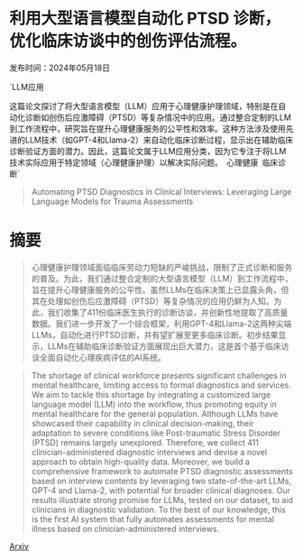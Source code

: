 # 利用大型语言模型自动化 PTSD 诊断，优化临床访谈中的创伤评估流程。

发布时间：2024年05月18日

`LLM应用

这篇论文探讨了将大型语言模型（LLM）应用于心理健康护理领域，特别是在自动化诊断如创伤后应激障碍（PTSD）等复杂情况中的应用。通过整合定制的LLM到工作流程中，研究旨在提升心理健康服务的公平性和效率。这种方法涉及使用先进的LLM技术（如GPT-4和Llama-2）来自动化临床诊断过程，显示出在辅助临床诊断验证方面的潜力。因此，这篇论文属于LLM应用分类，因为它专注于将LLM技术实际应用于特定领域（心理健康护理）以解决实际问题。` `心理健康` `临床诊断`

> Automating PTSD Diagnostics in Clinical Interviews: Leveraging Large Language Models for Trauma Assessments

# 摘要

> 心理健康护理领域面临临床劳动力短缺的严峻挑战，限制了正式诊断和服务的普及。为此，我们通过整合定制的大型语言模型（LLM）到工作流程中，旨在提升心理健康服务的公平性。虽然LLMs在临床决策上已显露头角，但其在处理如创伤后应激障碍（PTSD）等复杂情况的应用仍鲜为人知。为此，我们收集了411份临床医生执行的诊断访谈，并创新性地提取了高质量数据。我们进一步开发了一个综合框架，利用GPT-4和Llama-2这两种尖端LLMs，自动化进行PTSD诊断，并有望扩展至更多临床诊断。初步结果显示，LLMs在辅助临床诊断验证方面展现出巨大潜力，这是首个基于临床访谈全面自动化心理疾病评估的AI系统。

> The shortage of clinical workforce presents significant challenges in mental healthcare, limiting access to formal diagnostics and services. We aim to tackle this shortage by integrating a customized large language model (LLM) into the workflow, thus promoting equity in mental healthcare for the general population. Although LLMs have showcased their capability in clinical decision-making, their adaptation to severe conditions like Post-traumatic Stress Disorder (PTSD) remains largely unexplored. Therefore, we collect 411 clinician-administered diagnostic interviews and devise a novel approach to obtain high-quality data. Moreover, we build a comprehensive framework to automate PTSD diagnostic assessments based on interview contents by leveraging two state-of-the-art LLMs, GPT-4 and Llama-2, with potential for broader clinical diagnoses. Our results illustrate strong promise for LLMs, tested on our dataset, to aid clinicians in diagnostic validation. To the best of our knowledge, this is the first AI system that fully automates assessments for mental illness based on clinician-administered interviews.

[Arxiv](https://arxiv.org/abs/2405.11178)